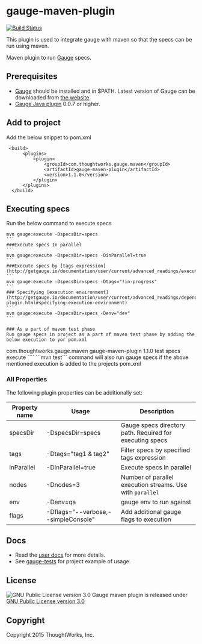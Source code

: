 # gauge-maven-plugin
[![Build Status](https://travis-ci.org/getgauge/gauge-maven-plugin.svg?branch=master)](https://travis-ci.org/getgauge/gauge-maven-plugin)

This plugin is used to integrate gauge with maven so that the specs can be run using maven. 

Maven plugin to run [Gauge](http://getgauge.io) specs.

## Prerequisites
* [Gauge](http://getgauge.io) should be installed and in $PATH. Latest version of Gauge can be downloaded from [the website](http://getgauge.io/get-started/index.html).
* [Gauge Java plugin](https://github.com/getgauge/gauge-java) 0.0.7 or higher.

## Add to project

Add the below snippet to pom.xml

````
 <build>
      <plugins>
          <plugin>
              <groupId>com.thoughtworks.gauge.maven</groupId>
              <artifactId>gauge-maven-plugin</artifactId>
              <version>1.1.0</version>
          </plugin>
      </plugins>
  </build>

````

## Executing specs
Run the below command to execute specs
````
mvn gauge:execute -DspecsDir=specs
```
###Execute specs In parallel
```
mvn gauge:execute -DspecsDir=specs -DinParallel=true
```
###Execute specs by [tags expression](http://getgauge.io/documentation/user/current/advanced_readings/execution_types/tagged_execution.html)
```
mvn gauge:execute -DspecsDir=specs -Dtags="!in-progress"
```
### Specifying [execution environment](http://getgauge.io/documentation/user/current/advanced_readings/dependency_management_plugins/maven-plugin.html#specifying-execution-environment)
```
mvn gauge:execute -DspecsDir=specs -Denv="dev"
```

### As a part of maven test phase
Run gauge specs in project as a part of maven test phase by adding the below execution to yor pom.xml

````
 <build>
      <plugins>
          <plugin>
              <groupId>com.thoughtworks.gauge.maven</groupId>
              <artifactId>gauge-maven-plugin</artifactId>
              <version>1.1.0</version>
              <executions>
                  <execution>
                      <phase>test</phase>
                      <configuration>
                          <specsDir>specs</specsDir>
                      </configuration>
                      <goals>
                          <goal>execute</goal>
                      </goals>
                  </execution>
              </executions>
          </plugin>
        </plugins>
  </build>
````
```mvn test``` command will also run gauge specs if the above mentioned execution is added to the projects pom.xml

### All Properties
The following plugin properties can be additionally set:

|Property name|Usage|Description|
|-------------|-----|-----------|
|specsDir| -DspecsDir=specs| Gauge specs directory path. Required for executing specs|
|tags    | -Dtags="tag1 & tag2" |Filter specs by specified tags expression|
|inParallel| -DinParallel=true | Execute specs in parallel|
|nodes    | -Dnodes=3 | Number of parallel execution streams. Use with ```parallel```|
|env      | -Denv=qa  | gauge env to run against  |
|flags| -Dflags="--verbose,--simpleConsole" | Add additional gauge flags to execution|

## Docs
* Read the [user docs](http://getgauge.io/documentation/user/current/advanced_readings/dependency_management_plugins/maven-plugin.html) for more details.
* See [gauge-tests](https://github.com/getgauge/gauge-tests) for project example of usage.

## License

![GNU Public License version 3.0](http://www.gnu.org/graphics/gplv3-127x51.png)
Gauge maven plugin is released under [GNU Public License version 3.0](http://www.gnu.org/licenses/gpl-3.0.txt)

## Copyright

Copyright 2015 ThoughtWorks, Inc.



